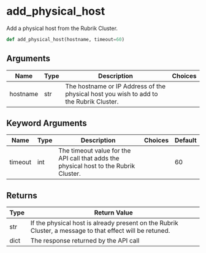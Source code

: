 # add_physical_host

Add a physical host from the Rubrik Cluster.
```py
def add_physical_host(hostname, timeout=60)
```

## Arguments
| Name        | Type | Description                                                                 | Choices |
|-------------|------|-----------------------------------------------------------------------------|---------|
| hostname  | str  | The hostname or IP Address of the physical host you wish to add to the Rubrik Cluster. |         |
## Keyword Arguments
| Name        | Type | Description                                                                 | Choices | Default |
|-------------|------|-----------------------------------------------------------------------------|---------|---------|
| timeout  | int  | The timeout value for the API call that adds the physical host to the Rubrik Cluster.  |         |    60     |

## Returns
| Type | Return Value                                                                                   |
|------|-----------------------------------------------------------------------------------------------|
| str  | If the physical host is already present on the Rubrik Cluster, a message to that effect will be retuned. |
| dict  | The response returned by the API call |
